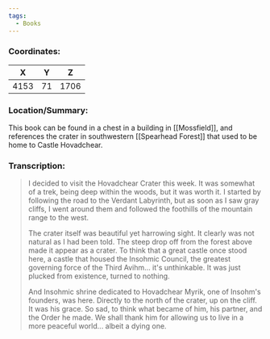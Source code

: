 ```yaml
---
tags:
  - Books
---
```


### Coordinates:
| **X** | **Y**| **Z** |
|:-----:|:----:|:-----:|
|4153  |71   |1706  |

### Location/Summary:
This book can be found in a chest in a building in [[Mossfield]], and references the crater in southwestern [[Spearhead Forest]] that used to be home to Castle Hovadchear.

### Transcription:
> I decided to visit the Hovadchear Crater this week. It was somewhat of a trek, being deep within the woods, but it was worth it. I started by following the road to the Verdant Labyrinth, but as soon as I saw gray cliffs, I went around them and followed the foothills of the mountain range to the west.
>
> The crater itself was beautiful yet harrowing sight. It clearly was not natural as I had been told. The steep drop off from the forest above made it appear as a crater. To think that a great castle once stood here, a castle that housed the Insohmic Council, the greatest governing force of the Third Avihm... it's unthinkable. It was just plucked from existence, turned to nothing.
>
> And Insohmic shrine dedicated to Hovadchear Myrik, one of Insohm's founders, was here. Directly to the north of the crater, up on the cliff. It was his grace. So sad, to think what became of him, his partner, and the Order he made. We shall thank him for allowing us to live in a more peaceful world... albeit a dying one.
